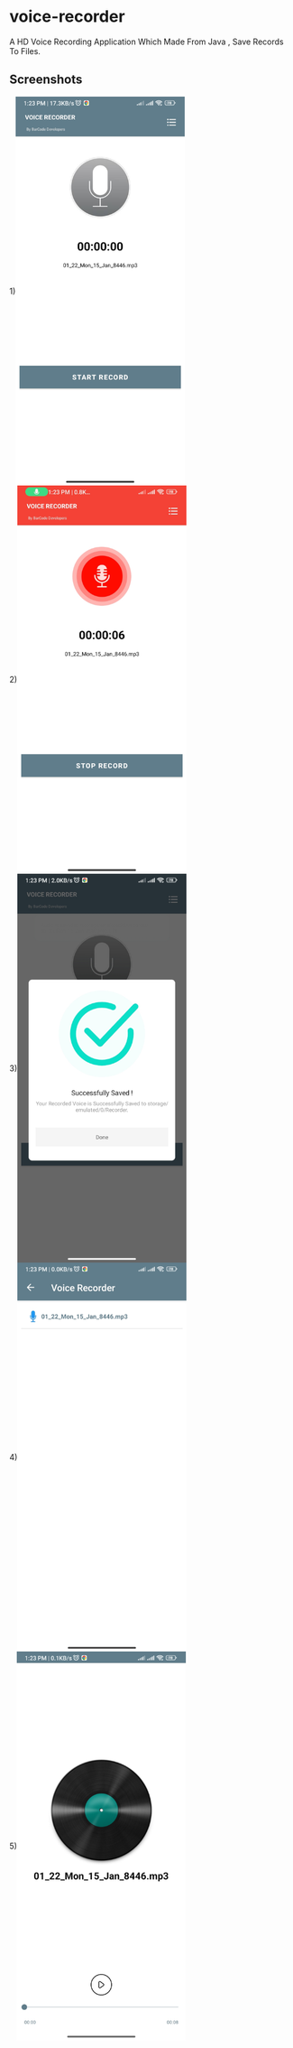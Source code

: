 # voice-recorder
A HD Voice Recording Application Which Made From Java , Save Records To Files.

## Screenshots
<div style="display:flex; flex-wrap:wrap; align-items:center;">
  <div style="display:flex; justify-content:center; align-items:center; width:fit-content;">
1)
<img src="/screenshots/Screenshot_2024_01_15_13_23_10_130_com_voice_recorder_barcode.jpg" alt="" style="width:300px; height:auto; object-fit:contain;">
    </div>
  <div style="display:flex; justify-content:center; align-items:center; width:fit-content;">
2)
<img src="/screenshots/Screenshot_2024_01_15_13_23_16_922_com_voice_recorder_barcode.jpg" alt="" style="width:300px; height:auto; object-fit:contain;">
    </div>
  <div style="display:flex; justify-content:center; align-items:center; width:fit-content;">
3)
<img src="/screenshots/Screenshot_2024_01_15_13_23_22_055_com_voice_recorder_barcode.jpg" alt="" style="width:300px; height:auto; object-fit:contain;">
    </div>
  <div style="display:flex; justify-content:center; align-items:center; width:fit-content;">
4)
<img src="/screenshots/Screenshot_2024_01_15_13_23_27_185_com_voice_recorder_barcode.jpg" alt="" style="width:300px; height:0auto; object-fit:contain;">
    </div>
  <div style="display:flex; justify-content:center; align-items:center; width:fit-content;">
5)
<img src="/screenshots/Screenshot_2024_01_15_13_23_30_970_com_voice_recorder_barcode.jpg" alt="" style="width:300px; height:auto; object-fit:contain;">
</div>

